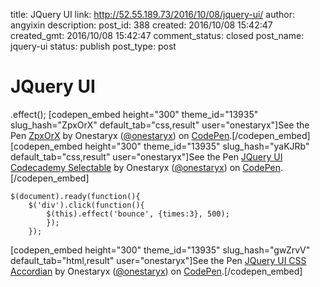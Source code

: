 title: JQuery UI
link: http://52.55.189.73/2016/10/08/jquery-ui/
author: angyixin
description: 
post_id: 388
created: 2016/10/08 15:42:47
created_gmt: 2016/10/08 15:42:47
comment_status: closed
post_name: jquery-ui
status: publish
post_type: post

# JQuery UI

.effect(); [codepen_embed height="300" theme_id="13935" slug_hash="ZpxOrX" default_tab="css,result" user="onestaryx"]See the Pen [ZpxOrX](http://codepen.io/onestaryx/pen/ZpxOrX/) by Onestaryx ([@onestaryx](http://codepen.io/onestaryx)) on [CodePen](http://codepen.io).[/codepen_embed] [codepen_embed height="300" theme_id="13935" slug_hash="yaKJRb" default_tab="css,result" user="onestaryx"]See the Pen [JQuery UI Codecademy Selectable](http://codepen.io/onestaryx/pen/yaKJRb/) by Onestaryx ([@onestaryx](http://codepen.io/onestaryx)) on [CodePen](http://codepen.io).[/codepen_embed] 
    
    
    $(document).ready(function(){
        $('div').click(function(){
            $(this).effect('bounce', {times:3}, 500);
            });
        });

[codepen_embed height="300" theme_id="13935" slug_hash="gwZrvV" default_tab="html,result" user="onestaryx"]See the Pen [JQuery UI CSS Accordian](http://codepen.io/onestaryx/pen/gwZrvV/) by Onestaryx ([@onestaryx](http://codepen.io/onestaryx)) on [CodePen](http://codepen.io).[/codepen_embed]